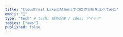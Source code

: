 ```yaml
---
title: "CloudTrail LakeとAthenaでのログ分析を比べてみた"
emoji: "🐁"
type: "tech" # tech: 技術記事 / idea: アイデア
topics: ["aws"]
published: false
---
```

